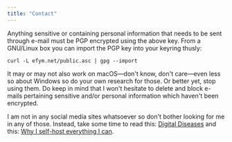 ```yaml
---
title: "Contact"
---
```


Anything sensitive or containing personal information that needs to be sent through e-mail must be PGP encrypted using the above key.
From a GNU/Linux box you can import the PGP key into your keyring thusly:
```
curl -L efym.net/public.asc | gpg --import
```
It may or may not also work on macOS—don't know, don't care—even less so about Windows so do your own research for those. Or better yet, stop using them.
Do keep in mind that I won't hesitate to delete and block e-mails pertaining sensitive and/or personal information which haven't been encrypted.

<!--If I know you in real life the best way to contact me on a regular basis is through Matrix. My personal homeserver **efym.net** is not currently accepting registrations, but you can still contact me from other homeservers since federation is enabled.-->

I am not in any social media sites whatsoever so don't bother looking for me in any of those. Instead, take some time to read this: [Digital Diseases](/posts/digital-diseases) and this: [Why I self-host everything I can](/posts/why-i-self-host).
